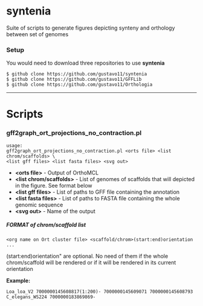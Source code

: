 # syntenia
Suite of scripts to generate figures depicting synteny and orthology between set of genomes


### Setup
You would need to download three repositories to use **syntenia**

```
$ github clone https://github.com/gustavo11/syntenia
$ github clone https://github.com/gustavo11/GFFLib
$ github clone https://github.com/gustavo11/Orthologia
```

-----

# Scripts

### **gff2graph_ort_projections_no_contraction.pl**
```
usage:
gff2graph_ort_projections_no_contraction.pl <orts file> <list chrom/scaffolds> \
<list gff files> <list fasta files> <svg out>
```

* **\<orts file\>** -  Output of OrthoMCL
* **\<list chrom/scaffolds\>** - List of genomes of scaffolds that will depicted in the figure. See format below
* **\<list gff files\>** - List of paths to GFF file containing the annotation
* **\<list fasta files\>** - List of paths to FASTA file containing the whole genomic sequence
* **\<svg out\>** - Name of the output


##### FORMAT of chrom/scaffold list
```
<org name on Ort cluster file> <scaffold/chrom>(start:end)orientation ...
```
(start:end)orientation" are optional. No need of them if the whole chrom/scaffold will be rendered or if it will be rendered in its current orientation

**Example:**
```
Loa_loa_V2 7000000145608817(1:200)- 7000000145609071 7000000145608793
C_elegans_WS224 7000000183869869-
```



